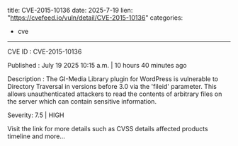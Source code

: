  
title: CVE-2015-10136
date: 2025-7-19
lien: "https://cvefeed.io/vuln/detail/CVE-2015-10136"
categories:
  - cve
---

CVE ID : CVE-2015-10136

Published :  July 19
2025
10:15 a.m. | 10 hours
40 minutes ago

Description : The GI-Media Library plugin for WordPress is vulnerable to Directory Traversal in versions before 3.0 via the 'fileid' parameter. This allows unauthenticated attackers to read the contents of arbitrary files on the server
which can contain sensitive information.

Severity: 7.5 | HIGH

Visit the link for more details
such as CVSS details
affected products
timeline
and more...
